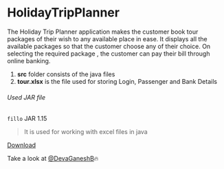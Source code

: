 # HolidayTripPlanner
The Holiday Trip Planner application makes the customer book tour packages of their wish to any available place in ease. It displays all the available packages so that the customer choose any of their choice. On selecting the required package , the customer can pay their bill through online banking.

 1. **src** folder consists of the java files
 2. **tour.xlsx** is the file used for storing Login, Passenger and Bank Details
 
###### Used JAR file

`fillo` JAR 1.15

>It is used for working with excel files in java

[Download](https://jar-download.com/artifacts/com.codoid.products/fillo/1.15/source-code)



Take a look at [@DevaGaneshB](https://github.com/DevaGaneshB):fire:
